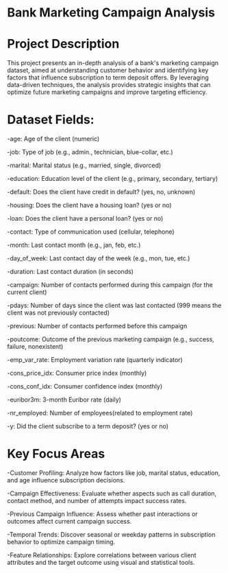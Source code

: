 # Bank Marketing Campaign Analysis

# Project Description

This project presents an in-depth analysis of a bank's marketing campaign dataset, aimed at understanding customer behavior and identifying key factors that influence subscription to term deposit offers. By leveraging data-driven techniques, the analysis provides strategic insights that can optimize future marketing campaigns and improve targeting efficiency.

# Dataset Fields:

 -age:  Age of the client (numeric)
 
 -job:  Type of job (e.g., admin., technician, blue-collar, etc.)
 
 -marital:  Marital status (e.g., married, single, divorced)
 
 -education:  Education level of the client (e.g., primary, secondary, tertiary)
 
 -default:  Does the client have credit in default? (yes, no, unknown)
 
 -housing:  Does the client have a housing loan? (yes or no)
 
 -loan:  Does the client have a personal loan? (yes or no)
 
 -contact:  Type of communication used (cellular, telephone)
 
 -month:  Last contact month (e.g., jan, feb, etc.)
 
 -day_of_week:  Last contact day of the week (e.g., mon, tue, etc.)
 
 -duration:  Last contact duration (in seconds)
 
 -campaign:  Number of contacts performed during this campaign (for the current client)
 
 -pdays:  Number of days since the client was last contacted (999 means the client was not previously contacted)
 
 -previous:  Number of contacts performed before this campaign
 
 -poutcome:  Outcome of the previous marketing campaign (e.g., success, failure, nonexistent)
 
 -emp_var_rate:  Employment variation rate (quarterly indicator)
 
 -cons_price_idx:  Consumer price index (monthly)
 
 -cons_conf_idx:  Consumer confidence index (monthly)
 
 -euribor3m:  3-month Euribor rate (daily)
 
 -nr_employed:  Number of employees(related to employment rate)
 
 -y:  Did the client subscribe to a term deposit? (yes or no)



# Key Focus Areas

-Customer Profiling: 
  Analyze how factors like job, marital status, education, and age influence subscription decisions.

-Campaign Effectiveness: 
  Evaluate whether aspects such as call duration, contact method, and number of attempts impact success rates.

-Previous Campaign Influence: 
  Assess whether past interactions or outcomes affect current campaign success.

-Temporal Trends: 
  Discover seasonal or weekday patterns in subscription behavior to optimize campaign timing.

-Feature Relationships: 
  Explore correlations between various client attributes and the target outcome using visual and statistical tools.


